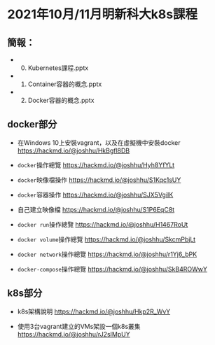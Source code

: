 # 2021年10月/11月明新科大k8s課程

## 簡報：

* 0. Kubernetes課程.pptx
* 1. Container容器的概念.pptx
* 2. Docker容器的概念.pptx

## docker部分

* 在Windows 10上安裝vagrant，以及在虛擬機中安裝docker
https://hackmd.io/@joshhu/HkBgfl8DB

* `docker`操作總覽
https://hackmd.io/@joshhu/Hyh8YfYLt

* `docker`映像檔操作
https://hackmd.io/@joshhu/S1Kqc1sUY

* `docker`容器操作
https://hackmd.io/@joshhu/SJX5VgiIK

* 自己建立映像檔
https://hackmd.io/@joshhu/S1P6EqC8t

* `docker run`操作總覽
https://hackmd.io/@joshhu/H1467RoUt

* `docker volume`操作總覽
https://hackmd.io/@joshhu/SkcmPbjLt

* `docker network`操作總覽
https://hackmd.io/@joshhu/r1Yj6_bPK

* `docker-compose`操作總覽
https://hackmd.io/@joshhu/SkB4ROWwY

## k8s部分

* k8s架構說明
https://hackmd.io/@joshhu/Hkp2R_WvY

* 使用3台vagrant建立的VMs架設一個k8s叢集
https://hackmd.io/@joshhu/rJ2sIMpUY
